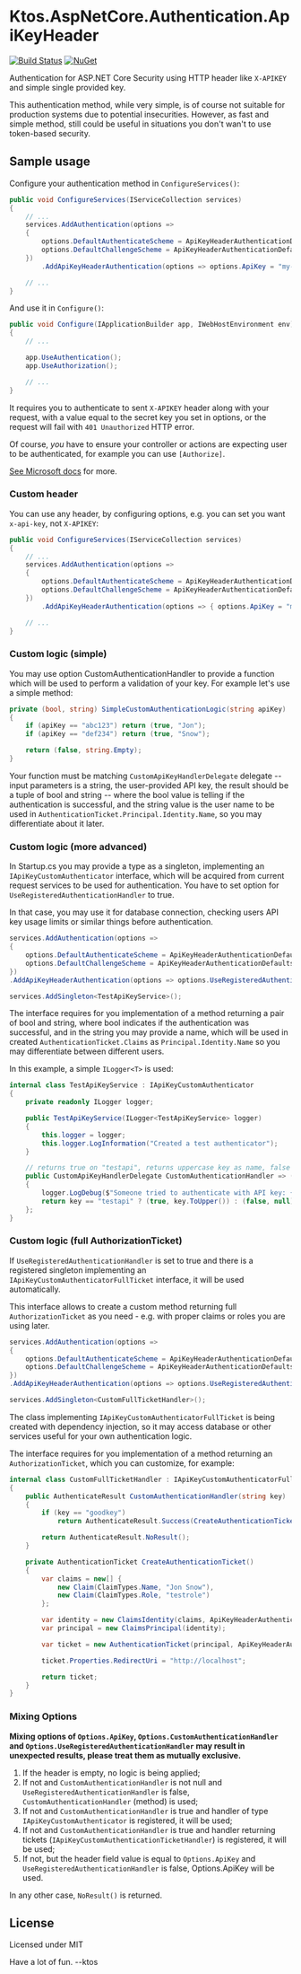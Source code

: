 # Ktos.AspNetCore.Authentication.ApiKeyHeader

[![Build Status](https://dev.azure.com/ktos/Ktos.AspNetCore.Authentication.ApiKeyHeader/_apis/build/status/ApiKeyHeader%20Tag?branchName=master)](https://dev.azure.com/ktos/Ktos.AspNetCore.Authentication.ApiKeyHeader/_build/latest?definitionId=8&branchName=master)
[![NuGet](https://img.shields.io/nuget/v/Ktos.AspNetCore.Authentication.ApiKeyHeader.svg)](https://www.nuget.org/packages/Ktos.AspNetCore.Authentication.ApiKeyHeader/)

Authentication for ASP.NET Core Security using HTTP header like `X-APIKEY` and
simple single provided key.

This authentication method, while very simple, is of course not suitable for
production systems due to potential insecurities. However, as fast and simple
method, still could be useful in situations you don't wan't to use token-based
security.

## Sample usage

Configure your authentication method in `ConfigureServices()`:

```csharp
public void ConfigureServices(IServiceCollection services)
{
    // ...
    services.AddAuthentication(options =>
    {
        options.DefaultAuthenticateScheme = ApiKeyHeaderAuthenticationDefaults.AuthenticationScheme;
        options.DefaultChallengeScheme = ApiKeyHeaderAuthenticationDefaults.AuthenticationScheme;
    })
        .AddApiKeyHeaderAuthentication(options => options.ApiKey = "my-secret-api-key");

    // ...
}
```

And use it in `Configure()`:

```csharp
public void Configure(IApplicationBuilder app, IWebHostEnvironment env)
{
    // ...

    app.UseAuthentication();
    app.UseAuthorization();

    // ...
}
```

It requires you to authenticate to sent `X-APIKEY` header along with your
request, with a value equal to the secret key you set in options, or the request
will fail with `401 Unauthorized` HTTP error.

Of course, *you* have to ensure your controller or actions are expecting user to
be authenticated, for example you can use `[Authorize]`.

[See Microsoft docs](https://docs.microsoft.com/en-us/aspnet/core/security/authorization/simple?view=aspnetcore-3.1) for more.

### Custom header

You can use any header, by configuring options, e.g. you can set you want
`x-api-key`, not `X-APIKEY`:

```csharp
public void ConfigureServices(IServiceCollection services)
{
    // ...
    services.AddAuthentication(options =>
    {
        options.DefaultAuthenticateScheme = ApiKeyHeaderAuthenticationDefaults.AuthenticationScheme;
        options.DefaultChallengeScheme = ApiKeyHeaderAuthenticationDefaults.AuthenticationScheme;
    })
        .AddApiKeyHeaderAuthentication(options => { options.ApiKey = "my-secret-api-key"; options.Header = "x-api-key"; });

    // ...
}
```

### Custom logic (simple)

You may use option CustomAuthenticationHandler to provide a function which will
be used to perform a validation of your key. For example let's use a simple
method:

```csharp
private (bool, string) SimpleCustomAuthenticationLogic(string apiKey)
{
    if (apiKey == "abc123") return (true, "Jon");
    if (apiKey == "def234") return (true, "Snow");

    return (false, string.Empty);
}
```

Your function must be matching `CustomApiKeyHandlerDelegate` delegate -- input
parameters is a string, the user-provided API key, the result should be a tuple
of bool and string -- where the bool value is telling if the authentication is
successful, and the string value is the user name to be used in
`AuthenticationTicket.Principal.Identity.Name`, so you may differentiate about
it later.

### Custom logic (more advanced)

In Startup.cs you may provide a type as a singleton, implementing an
`IApiKeyCustomAuthenticator` interface, which will be acquired from current
request services to be used for authentication. You have to set option for
`UseRegisteredAuthenticationHandler` to true.

In that case, you may use it for database connection, checking users API key
usage limits or similar things before authentication.

```csharp
services.AddAuthentication(options =>
{
    options.DefaultAuthenticateScheme = ApiKeyHeaderAuthenticationDefaults.AuthenticationScheme;
    options.DefaultChallengeScheme = ApiKeyHeaderAuthenticationDefaults.AuthenticationScheme;
})
.AddApiKeyHeaderAuthentication(options => options.UseRegisteredAuthenticationHandler = true);

services.AddSingleton<TestApiKeyService>();
```

The interface requires for you implementation of a method returning a pair of
bool and string, where bool indicates if the authentication was successful, and
in the string you may provide a name, which will be used in created
`AuthenticationTicket.Claims` as `Principal.Identity.Name` so you may
differentiate between different users.

In this example, a simple `ILogger<T>` is used:

```csharp
internal class TestApiKeyService : IApiKeyCustomAuthenticator
{
    private readonly ILogger logger;

    public TestApiKeyService(ILogger<TestApiKeyService> logger)
    {
        this.logger = logger;
        this.logger.LogInformation("Created a test authenticator");
    }

    // returns true on "testapi", returns uppercase key as name, false in any other case
    public CustomApiKeyHandlerDelegate CustomAuthenticationHandler => (key) =>
    {
        logger.LogDebug($"Someone tried to authenticate with API key: {key}");
        return key == "testapi" ? (true, key.ToUpper()) : (false, null);
    };
}
```

### Custom logic (full AuthorizationTicket)

If `UseRegisteredAuthenticationHandler` is set to true and there is a registered
singleton implementing an `IApiKeyCustomAuthenticatorFullTicket` interface, it
will be used automatically.

This interface allows to create a custom method returning full
`AuthorizationTicket` as you need - e.g. with proper claims or roles you are
using later.

```csharp
services.AddAuthentication(options =>
{
    options.DefaultAuthenticateScheme = ApiKeyHeaderAuthenticationDefaults.AuthenticationScheme;
    options.DefaultChallengeScheme = ApiKeyHeaderAuthenticationDefaults.AuthenticationScheme;
})
.AddApiKeyHeaderAuthentication(options => options.UseRegisteredAuthenticationHandler = true);

services.AddSingleton<CustomFullTicketHandler>();
```

The class implementing `IApiKeyCustomAuthenticatorFullTicket` is being created
with dependency injection, so it may access database or other services useful
for your own authentication logic.

The interface requires for you implementation of a method returning an
`AuthorizationTicket`, which you can customize, for example:

```csharp
internal class CustomFullTicketHandler : IApiKeyCustomAuthenticatorFullTicket
{
    public AuthenticateResult CustomAuthenticationHandler(string key)
    {
        if (key == "goodkey")
            return AuthenticateResult.Success(CreateAuthenticationTicket());

        return AuthenticateResult.NoResult();
    }

    private AuthenticationTicket CreateAuthenticationTicket()
    {
        var claims = new[] {
            new Claim(ClaimTypes.Name, "Jon Snow"),
            new Claim(ClaimTypes.Role, "testrole")
        };

        var identity = new ClaimsIdentity(claims, ApiKeyHeaderAuthenticationDefaults.AuthenticationScheme);
        var principal = new ClaimsPrincipal(identity);

        var ticket = new AuthenticationTicket(principal, ApiKeyHeaderAuthenticationDefaults.AuthenticationScheme);

        ticket.Properties.RedirectUri = "http://localhost";

        return ticket;
    }
}
```

### Mixing Options

**Mixing options of `Options.ApiKey`, `Options.CustomAuthenticationHandler` and
`Options.UseRegisteredAuthenticationHandler` may result in unexpected results,
please treat them as mutually exclusive.**

1. If the header is empty, no logic is being applied;
2. If not and  `CustomAuthenticationHandler` is not null and
   `UseRegisteredAuthenticationHandler` is false, `CustomAuthenticationHandler`
   (method) is used;
3. If not and `CustomAuthenticationHandler` is true and handler of type
   `IApiKeyCustomAuthenticator` is registered, it will be used;
4. If not and `CustomAuthenticationHandler` is true and handler returning
   tickets (`IApiKeyCustomAuthenticationTicketHandler`) is registered, it will
   be used;
5. If not, but the header field value is equal to `Options.ApiKey` and
   `UseRegisteredAuthenticationHandler` is false, Options.ApiKey will be used.

In any other case, `NoResult()` is returned.

## License

Licensed under MIT

Have a lot of fun.
--ktos
